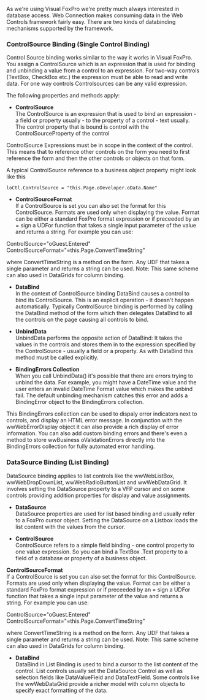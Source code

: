 ﻿As we're using Visual FoxPro we're pretty much always interested in database access. Web Connection makes consuming data in the Web Controls framework fairly easy. There are two kinds of databinding mechanisms supported by the framework.

### ControlSource Binding (Single Control Binding)
Control Source binding works similar to the way it works in Visual FoxPro. You assign a ControlSource which is an expression that is used for binding and unbinding a value from a control to an expression. For two-way controls (TextBox, CheckBox etc.) the expression must be able to read and write data.  For one way controls Controlsources can be any valid expression.

The following properties and methods apply:
* **ControlSource**  
The ControlSource is an expression that is used to bind an expression - a field or property usually - to the property of a control - text usually. The control property that is bound is control with the ControlSourceProperty of the control

ControlSource Expressions must be in scope in the context of the control. This means that to reference other controls on the form you need to first reference the form and then the other controls or objects on that form. 

A typical ControlSource reference to a business object property might look like this

```foxpro
loCtl.ControlSource = "this.Page.oDeveloper.oData.Name"
```

* **ControlSourceFormat**  
If a ControlSource is set you can also set the format for this ControlSource. Formats are used only when displaying the value. Format can be either a standard FoxPro format expression or if preceeded by an = sign a UDFor function that takes a single input parameter of the value and returns a string. For example you can use:

ControlSource="oGuest.Entered" ControlSourceFormat="=this.Page.ConvertTimeString"

where ConvertTimeString is a method on the form. Any UDF that takes a single parameter and returns a string can be used. Note: This same scheme can also used in DataGrids for column binding.

* **DataBind**  
In the context of ControlSource binding DataBind causes a control to bind its ControlSource. This is an explicit operation - it doesn't happen automatically. Typically ControlSource binding is performed by calling the DataBind method of the form which then delegates DataBind to all the controls on the page causing all controls to bind.

* **UnbindData**  
UnbindData performs the opposite action of DataBind: It takes the values in the controls and stores them in to the expression specified by the ControlSource - usually a field or a property. As with DataBind this method must be called explicitly.

* **BindingErrors Collection**  
When you call UnbindData() it's possible that there are errors trying to unbind the data. For example, you might have a DateTime value and the user enters an invalid DateTime Format value which makes the unbind fail. The default unbinding mechanism catches this error and adds a BindingError object to the BindingErrors collection. 

This BindingErrors collection can be used to dispaly error indicators next to controls, and display an HTML error message. In conjunction with the wwWebErrorDisplay object it can also provide a rich display of error information. You can also add custom binding errors and there's even a method to store wwBusiness oValidationErrors directly into the BindingErrors collection for fully automated error handling.


### DataSource Binding (List Binding)
DataSource binding applies to list controls like the wwWebListBox, wwWebDropDownList, wwWebRadioButtonList and wwWebDataGrid. It involves setting the DataSource property to a VFP cursor and on some controls providing addition properties for display and value assignments.
* **DataSource**  
DataSource properties are used for list based binding and usually refer to a FoxPro cursor object. Setting the DataSource on a Listbox loads the list content with the values from the cursor.

* **ControlSource**  
ControlSource refers to a simple field binding - one control property to one value expression. So you can bind a TextBox .Text property to a field of a database or property of a business object. 

**ControlSourceFormat**  
If a ControlSource is set you can also set the format for this ControlSource. Formats are used only when displaying the value. Format can be either a standard FoxPro format expression or if preceeded by an = sign a UDFor function that takes a single input parameter of the value and returns a string. For example you can use:

ControlSource="oGuest.Entered" ControlSourceFormat="=this.Page.ConvertTimeString"

where ConvertTimeString is a method on the form. Any UDF that takes a single parameter and returns a string can be used. Note: This same scheme can also used in DataGrids for column binding.

* **DataBind**  
DataBind in List Binding is used to bind a cursor to the list content of the control. List controls usually set the DataSource Control as well as selection fields like DataValueField and DataTextField. Some controls like the wwWebDataGrid provide a richer model with column objects to specify exact formatting of the data.